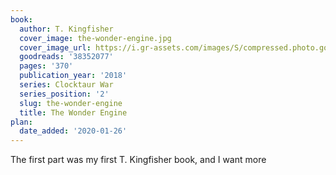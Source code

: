 ```yaml
---
book:
  author: T. Kingfisher
  cover_image: the-wonder-engine.jpg
  cover_image_url: https://i.gr-assets.com/images/S/compressed.photo.goodreads.com/books/1517810851l/38352077._SY475_.jpg
  goodreads: '38352077'
  pages: '370'
  publication_year: '2018'
  series: Clocktaur War
  series_position: '2'
  slug: the-wonder-engine
  title: The Wonder Engine
plan:
  date_added: '2020-01-26'
---
```


The first part was my first T. Kingfisher book, and I want more
